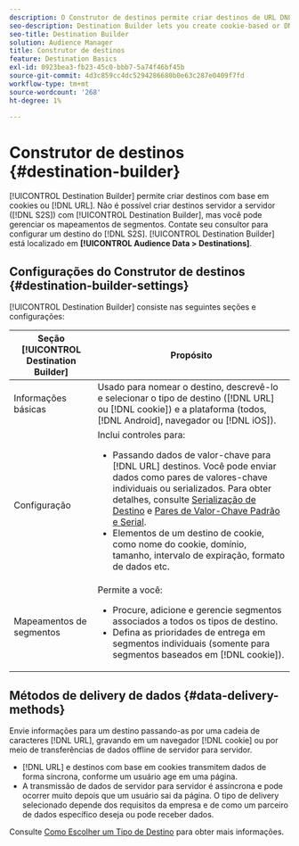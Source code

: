 ```yaml
---
description: O Construtor de destinos permite criar destinos de URL DNL ou com base em cookies. Não é possível criar destinos S2S (servidor para servidor) com o Construtor de destinos, mas você pode gerenciar os mapeamentos de segmentos deles. Entre em contato com o consultor da para configurar um destino S2S. O Construtor de destinos está localizado em Dados de público-alvo > Destinos.
seo-description: Destination Builder lets you create cookie-based or DNL URL destinations. You cannot create server-to-server (S2S) destinations with Destination Builder, but you can manage their segment mappings. Contact your consultant to set up a S2S destination. Destination Builder is located in Audience Data > Destinations.
seo-title: Destination Builder
solution: Audience Manager
title: Construtor de destinos
feature: Destination Basics
exl-id: 0923bea3-fb23-45c0-bbb7-5a74f46bf45b
source-git-commit: 4d3c859cc4dc5294286680b0e63c287e0409f7fd
workflow-type: tm+mt
source-wordcount: '268'
ht-degree: 1%

---
```


# Construtor de destinos {#destination-builder}

[!UICONTROL Destination Builder] permite criar destinos com base em cookies ou [!DNL URL]. Não é possível criar destinos servidor a servidor ([!DNL S2S]) com [!UICONTROL Destination Builder], mas você pode gerenciar os mapeamentos de segmentos. Contate seu consultor para configurar um destino do [!DNL S2S]. [!UICONTROL Destination Builder] está localizado em **[!UICONTROL Audience Data > Destinations]**.

## Configurações do Construtor de destinos {#destination-builder-settings}

<!-- destination-builder.xml -->

[!UICONTROL Destination Builder] consiste nas seguintes seções e configurações:

| Seção [!UICONTROL Destination Builder] | Propósito |
|--- |--- |
| Informações básicas | Usado para nomear o destino, descrevê-lo e selecionar o tipo de destino ([!DNL URL] ou [!DNL cookie]) e a plataforma (todos, [!DNL Android], navegador ou [!DNL iOS]). |
| Configuração | Inclui controles para: <br/><ul><li>Passando dados de valor-chave para [!DNL URL] destinos. Você pode enviar dados como pares de valores-chave individuais ou serializados. Para obter detalhes, consulte [Serialização de Destino](../../features/destinations/key-value-pairs.md#destination-serialized) e [Pares de Valor-Chave Padrão e Serial](../../features/destinations/key-value-pairs.md). </li><li>Elementos de um destino de cookie, como nome do cookie, domínio, tamanho, intervalo de expiração, formato de dados etc.</li></ul> |
| Mapeamentos de segmentos | Permite a você: <br/><ul><li>Procure, adicione e gerencie segmentos associados a todos os tipos de destino. </li><li>Defina as prioridades de entrega em segmentos individuais (somente para segmentos baseados em [!DNL cookie]).</li></ul> |

## Métodos de delivery de dados {#data-delivery-methods}

Envie informações para um destino passando-as por uma cadeia de caracteres [!DNL URL], gravando em um navegador [!DNL cookie] ou por meio de transferências de dados offline de servidor para servidor.

* [!DNL URL] e destinos com base em cookies transmitem dados de forma síncrona, conforme um usuário age em uma página.
* A transmissão de dados de servidor para servidor é assíncrona e pode ocorrer muito depois que um usuário sai da página. O tipo de delivery selecionado depende dos requisitos da empresa e de como um parceiro de dados específico deseja ou pode receber dados.

Consulte [Como Escolher um Tipo de Destino](../../features/destinations/destinations.md) para obter mais informações.
